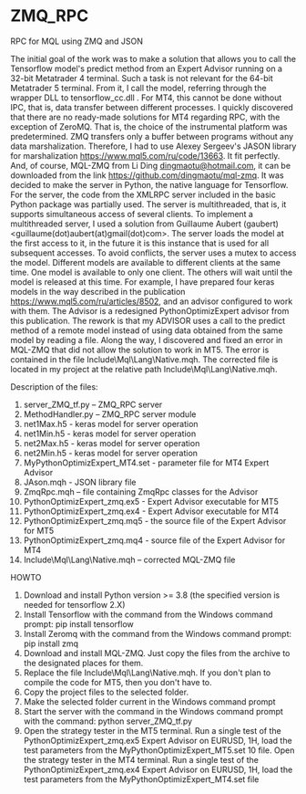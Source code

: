 # ZMQ_RPC
RPC for MQL using ZMQ and JSON

The initial goal of the work was to make a solution that allows you to call the Tensorflow model's predict method from an Expert Advisor running on a 32-bit Metatrader 4 terminal. Such a task is not relevant for the 64-bit Metatrader 5 terminal. From it, I call the model, referring through the wrapper DLL to tensorflow_сс.dll . For MT4, this cannot be done without IPC, that is, data transfer between different processes. I quickly discovered that there are no ready-made solutions for MT4 regarding RPC, with the exception of ZeroMQ. That is, the choice of the instrumental platform was predetermined. ZMQ transfers only a buffer between programs without any data marshalization. Therefore, I had to use Alexey Sergeev's JASON library for marshalization https://www.mql5.com/ru/code/13663. It fit perfectly. And, of course, MQL-ZMQ from Li Ding dingmaotu@hotmail.com, it can be downloaded from the link https://github.com/dingmaotu/mql-zmq. It was decided to make the server in Python, the native language for Tensorflow. For the server, the code from the XMLRPC server included in the basic Python package was partially used. The server is multithreaded, that is, it supports simultaneous access of several clients. To implement a multithreaded server, I used a solution from Guillaume Aubert (gaubert) <guillaume(dot)aubert(at)gmail(dot)com>. The server loads the model at the first access to it, in the future it is this instance that is used for all subsequent accesses. To avoid conflicts, the server uses a mutex to access the model. Different models are available to different clients at the same time. One model is available to only one client. The others will wait until the model is released at this time.
For example, I have prepared four keras models in the way described in the publication https://www.mql5.com/ru/articles/8502, and an advisor configured to work with them. The Advisor is a redesigned PythonOptimizExpert advisor from this publication. The rework is that my ADVISOR uses a call to the predict method of a remote model instead of using data obtained from the same model by reading a file.
Along the way, I discovered and fixed an error in MQL-ZMQ that did not allow the solution to work in MT5. The error is contained in the file Include\Mql\Lang\Native.mqh. The corrected file is located in my project at the relative path Include\Mql\Lang\Native.mqh.

Description of the files:
1.  server_ZMQ_tf.py – ZMQ_RPC server
2.  MethodHandler.py – ZMQ_RPC server module
3.  net1Max.h5 - keras model for server operation
4.  net1Min.h5 - keras model for server operation
5.  net2Max.h5 - keras model for server operation
6.  net2Min.h5 - keras model for server operation
7.  MyPythonOptimizExpert_MT4.set - parameter file for MT4 Expert Advisor
8.  JAson.mqh - JSON library file
9.  ZmqRpc.mqh – file containing ZmqRpc classes for the Advisor
10. PythonOptimizExpert_zmq.ex5 - Expert Advisor executable for MT5
11. PythonOptimizExpert_zmq.ex4 - Expert Advisor executable for MT4
12. PythonOptimizExpert_zmq.mq5 - the source file of the Expert Advisor for MT5
13. PythonOptimizExpert_zmq.mq4 - source file of the Expert Advisor for MT4
14. Include\Mql\Lang\Native.mqh – corrected MQL-ZMQ file

HOWTO
1. Download and install Python version >= 3.8 (the specified version is needed for tensorflow 2.X)
2. Install Tensorflow with the command from the Windows command prompt: pip install tensorflow 
3. Install Zeromq with the command from the Windows command prompt: pip install zmq
4. Download and install MQL-ZMQ. Just copy the files from the archive to the designated places for them.
5. Replace the file Include\Mql\Lang\Native.mqh. If you don't plan to compile the code for MT5, then you don't have to.
6. Copy the project files to the selected folder.
7. Make the selected folder current in the Windows command prompt
8. Start the server with the command in the Windows command prompt with the command: python server_ZMQ_tf.py
9. Open the strategy tester in the MT5 terminal. Run a single test of the PythonOptimizExpert_zmq.ex5 Expert Advisor on EURUSD, 1H, load the test parameters from the MyPythonOptimizExpert_MT5.set
10 file. Open the strategy tester in the MT4 terminal. Run a single test of the PythonOptimizExpert_zmq.ex4 Expert Advisor on EURUSD, 1H, load the test parameters from the MyPythonOptimizExpert_MT4.set file
